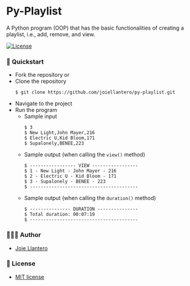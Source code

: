 # Py-Playlist

A Python program (OOP) that has the basic functionalities of creating a playlist, i.e., add, remove, and view.

[![License](http://img.shields.io/:license-mit-blue.svg?style=flat-square)](http://badges.mit-license.org)

### 🚀 Quickstart
- Fork the repository or
- Clone the repository
    ```shell
    $ git clone https://github.com/joiellantero/py-playlist.git
    ```
- Navigate to the project
- Run the program
    - Sample input
      ```shell
      $ 3
      $ New Light,John Mayer,216
      $ Electric U,Kid Bloom,171
      $ Supalonely,BENEE,223
      ```
    - Sample output (when calling the `view()` method)
      ```shell
      $ ----------------- VIEW -----------------
      $ 1 - New Light - John Mayer - 216
      $ 2 - Electric U - Kid Bloom - 171
      $ 3 - Supalonely - BENEE - 223
      $ ----------------------------------------
      ```
    - Sample output (when calling the `duration()` method)
      ```shell
      $ --------------- DURATION ---------------
      $ Total duration: 00:07:19
      $ ----------------------------------------
      ```
      
### 👨🏻‍💻 Author
- [Joie Llantero](https://joiellantero.codes/)

### 📄 License 
- [MIT license](http://opensource.org/licenses/mit-license.php)
